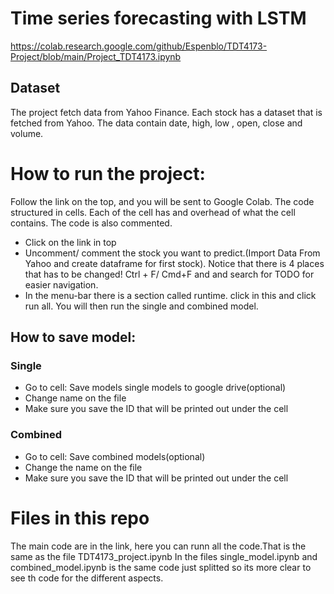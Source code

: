 # Time series forecasting with LSTM

https://colab.research.google.com/github/Espenblo/TDT4173-Project/blob/main/Project_TDT4173.ipynb 

## Dataset

The project fetch data from Yahoo Finance. Each stock has a dataset that is fetched from Yahoo. The data contain date, high, low , open, close and volume.

# How to run the project:
Follow the link on the top, and you will be sent to Google Colab.
The code structured in cells.
Each of the cell has and overhead of what the cell contains. The code is also commented.

- Click on the link in top
- Uncomment/ comment the stock you want to predict.(Import Data From Yahoo and create dataframe for first stock). Notice that there is 4 places that has to be changed! Ctrl + F/ Cmd+F and and search for TODO for easier navigation.
- In the menu-bar there is a section called runtime. click in this and click run all. You will then run the single and combined model.

## How to save model:
### Single
- Go to cell: Save models single models to google drive(optional)
- Change name on the file
- Make sure you save the ID that will be printed out under the cell

### Combined
- Go to cell: Save combined models(optional)
- Change the name on the file
- Make sure you save the ID that will be printed out under the cell

# Files in this repo
The main code are in the link, here you can runn all the code.That is the same as the file TDT4173_project.ipynb
In the files single_model.ipynb and combined_model.ipynb is the same code just splitted so its more clear to see th code for the different aspects.
